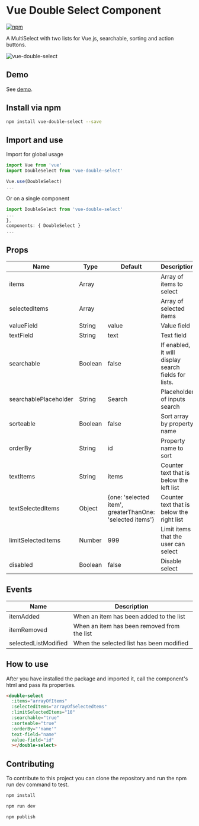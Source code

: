 # Vue Double Select Component

[![npm](https://img.shields.io/npm/v/vue-double-select.svg)](https://www.npmjs.com/package/vue-double-select)

A MultiSelect with two lists for Vue.js, searchable, sorting and action buttons.

![vue-double-select](https://i.imgur.com/g1mSkm7.png)

## Demo

See [demo](http://viniciussvl.github.io/vue-double-select/example).

## Install via npm

```bash
npm install vue-double-select --save
```

## Import and use

Import for global usage
```javascript
import Vue from 'vue'
import DoubleSelect from 'vue-double-select'

Vue.use(DoubleSelect)
...
```

Or on a single component
```javascript
import DoubleSelect from 'vue-double-select'
...
},
components: { DoubleSelect }
...
```

## Props

| Name                    | Type             | Default         | Description                                                              |
|-------------------------|------------------|-----------------|--------------------------------------------------------------------------|
| items                    | Array           | | Array of items to select                                               |
| selectedItems           | Array |              | Array of selected items  |
| valueField           | String | value             | Value field |
| textField           | String | text             | Text field |
| searchable           | Boolean | false             | If enabled, it will display search fields for lists. |
| searchablePlaceholder | String | Search | Placeholder of inputs search
| sorteable | Boolean | false | Sort array by property name
| orderBy | String | id | Property name to sort
| textItems | String | items | Counter text that is below the left list
| textSelectedItems | Object | {one: 'selected item', greaterThanOne: 'selected items'} | Counter text that is below the right list
| limitSelectedItems | Number | 999 | Limit items that the user can select
| disabled           | Boolean | false             | Disable select |

## Events

| Name                   | Description                                                              |
|------------------------|--------------------------------------------------------------------------|
| itemAdded              | When an item has been added to the list  |
| itemRemoved            | When an item has been removed from the list  |
| selectedListModified   | When the selected list has been modified  |


## How to use


After you have installed the package and imported it, call the component's html and pass its properties.

```html
<double-select
  :items="arrayOfItems"
  :selectedItems="arrayOfSelectedtems"
  :limitSelectedItems="10"
  :searchable="true"
  :sorteable="true"
  :orderBy="'name'"
  text-field="name"
  value-field="id"
  ></double-select>
```

## Contributing

To contribute to this project you can clone the repository and run the npm run dev command to test.

```javascript
npm install

npm run dev

npm publish
```